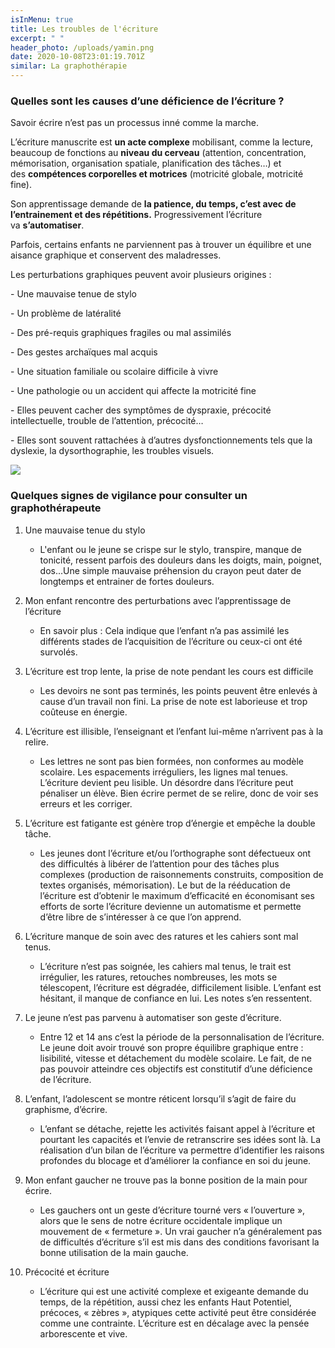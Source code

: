 ```yaml
---
isInMenu: true
title: Les troubles de l'écriture
excerpt: " "
header_photo: /uploads/yamin.png
date: 2020-10-08T23:01:19.701Z
similar: La graphothérapie
---
```

### **Quelles sont les causes d’une déficience de l’écriture ?**

Savoir écrire n’est pas un processus inné comme la marche.

L’écriture manuscrite est **un acte complexe** mobilisant, comme la lecture, beaucoup de fonctions au **niveau du cerveau** (attention, concentration, mémorisation, organisation spatiale, planification des tâches…) et des **compétences corporelles et motrices** (motricité globale, motricité fine).

Son apprentissage demande de **la patience, du temps, c’est avec de l’entrainement et des répétitions.** Progressivement l’écriture va **s’automatiser**.

Parfois, certains enfants ne parviennent pas à trouver un équilibre et une aisance graphique et conservent des maladresses.

Les perturbations graphiques peuvent avoir plusieurs origines :

\- Une mauvaise tenue de stylo

\- Un problème de latéralité

\- Des pré-requis graphiques fragiles ou mal assimilés

\- Des gestes archaïques mal acquis

\- Une situation familiale ou scolaire difficile à vivre

\- Une pathologie ou un accident qui affecte la motricité fine

\- Elles peuvent cacher des symptômes de dyspraxie, précocité intellectuelle, trouble de l’attention, précocité…

\- Elles sont souvent rattachées à d’autres dysfonctionnements tels que la dyslexie, la dysorthographie, les troubles visuels.

![](/uploads/prehension.png)

### **Quelques signes de vigilance pour consulter un graphothérapeute**

1. Une mauvaise tenue du stylo

   * L'enfant ou le jeune se crispe sur le stylo, transpire, manque de tonicité, ressent parfois des douleurs dans les doigts, main, poignet, dos...Une simple mauvaise préhension du crayon peut dater de longtemps et entrainer de fortes douleurs.
2. Mon enfant rencontre des perturbations avec l’apprentissage de l’écriture

   * En savoir plus : Cela indique que l’enfant n’a pas assimilé les différents stades de l’acquisition de l’écriture ou ceux-ci ont été survolés.
3. L’écriture est trop lente, la prise de note pendant les cours est difficile

   * Les devoirs ne sont pas terminés, les points peuvent être enlevés à cause d’un travail non fini. La prise de note est laborieuse et trop coûteuse en énergie.
4. L’écriture est illisible, l’enseignant et l’enfant lui-même n’arrivent pas à la relire.

   * Les lettres ne sont pas bien formées, non conformes au modèle scolaire. Les espacements irréguliers, les lignes mal tenues. L’écriture devient peu lisible. Un désordre dans l’écriture peut pénaliser un élève. Bien écrire permet de se relire, donc de voir ses erreurs et les corriger.
5. L’écriture est fatigante est génère trop d’énergie et empêche la double tâche.

   * Les jeunes dont l’écriture et/ou l’orthographe sont défectueux ont des difficultés à libérer de l’attention pour des tâches plus complexes (production de raisonnements construits, composition de textes organisés, mémorisation). Le but de la rééducation de l’écriture est d’obtenir le maximum d’efficacité en économisant ses efforts de sorte l’écriture devienne un automatisme et permette d’être libre de s’intéresser à ce que l’on apprend.
6. L’écriture manque de soin avec des ratures et les cahiers sont mal tenus.

   * L’écriture n’est pas soignée, les cahiers mal tenus, le trait est irrégulier, les ratures, retouches nombreuses, les mots se télescopent, l’écriture est dégradée, difficilement lisible. L’enfant est hésitant, il manque de confiance en lui. Les notes s’en ressentent.
7. Le jeune n’est pas parvenu à automatiser son geste d’écriture.

   * Entre 12 et 14 ans c’est la période de la personnalisation de l’écriture. Le jeune doit avoir trouvé son propre équilibre graphique entre : lisibilité, vitesse et détachement du modèle scolaire. Le fait, de ne pas pouvoir atteindre ces objectifs est constitutif d’une déficience de l’écriture.
8. L’enfant, l’adolescent se montre réticent lorsqu’il s’agit de faire du graphisme, d’écrire.

   * L’enfant se détache, rejette les activités faisant appel à l’écriture et pourtant les capacités et l’envie de retranscrire ses idées sont là. La réalisation d’un bilan de l’écriture va permettre d’identifier les raisons profondes du blocage et d’améliorer la confiance en soi du jeune.
9. Mon enfant gaucher ne trouve pas la bonne position de la main pour écrire.

   * Les gauchers ont un geste d’écriture tourné vers « l’ouverture », alors que le sens de notre écriture occidentale implique un mouvement de « fermeture ». Un vrai gaucher n’a généralement pas de difficultés d’écriture s’il est mis dans des conditions favorisant la bonne utilisation de la main gauche.
10. Précocité et écriture

    * L’écriture qui est une activité complexe et exigeante demande du temps, de la répétition, aussi chez les enfants Haut Potentiel, précoces, « zèbres », atypiques cette activité peut être considérée comme une contrainte. L’écriture est en décalage avec la pensée arborescente et vive.